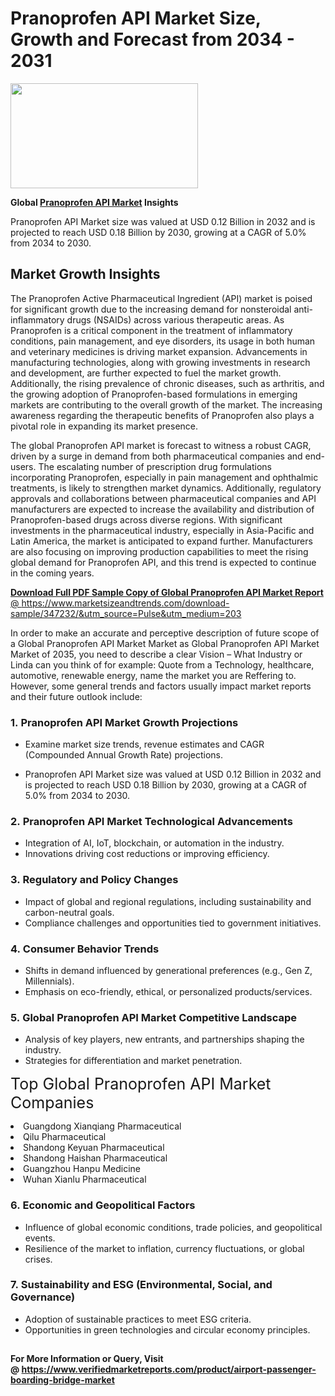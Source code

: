 <H1>Pranoprofen API Market Size, Growth and Forecast from 2034 - 2031</H1><img class="aligncenter size-medium wp-image-584254" src="https://thirdeyenews.in/wp-content/uploads/2034/09/Global-Market-Research-300x168.jpeg" alt="" width="300" height="168" /><p><strong>Global&nbsp;<a href="https://www.marketsizeandtrends.com/download-sample/347232/&amp;utm_source=Pulse&amp;utm_medium=203">Pranoprofen API Market</a> Insights</strong></p><p>Pranoprofen API Market size was valued at USD 0.12 Billion in 2032 and is projected to reach USD 0.18 Billion by 2030, growing at a CAGR of 5.0% from 2034 to 2030.</p><p><h2>Market Growth Insights</h2> <p>The Pranoprofen Active Pharmaceutical Ingredient (API) market is poised for significant growth due to the increasing demand for nonsteroidal anti-inflammatory drugs (NSAIDs) across various therapeutic areas. As Pranoprofen is a critical component in the treatment of inflammatory conditions, pain management, and eye disorders, its usage in both human and veterinary medicines is driving market expansion. Advancements in manufacturing technologies, along with growing investments in research and development, are further expected to fuel the market growth. Additionally, the rising prevalence of chronic diseases, such as arthritis, and the growing adoption of Pranoprofen-based formulations in emerging markets are contributing to the overall growth of the market. The increasing awareness regarding the therapeutic benefits of Pranoprofen also plays a pivotal role in expanding its market presence.</p> <p><a href="#"></a></p> <p>The global Pranoprofen API market is forecast to witness a robust CAGR, driven by a surge in demand from both pharmaceutical companies and end-users. The escalating number of prescription drug formulations incorporating Pranoprofen, especially in pain management and ophthalmic treatments, is likely to strengthen market dynamics. Additionally, regulatory approvals and collaborations between pharmaceutical companies and API manufacturers are expected to increase the availability and distribution of Pranoprofen-based drugs across diverse regions. With significant investments in the pharmaceutical industry, especially in Asia-Pacific and Latin America, the market is anticipated to expand further. Manufacturers are also focusing on improving production capabilities to meet the rising global demand for Pranoprofen API, and this trend is expected to continue in the coming years.</p> <p><a href="#"></p><p><span class=""><strong>Download Full PDF Sample Copy of Global Pranoprofen API Market Report</strong> @ <a href="https://www.marketsizeandtrends.com/download-sample/347232/&amp;utm_source=Pulse&amp;utm_medium=203" target="_blank">https://www.marketsizeandtrends.com/download-sample/347232/&amp;utm_source=Pulse&amp;utm_medium=203</a></span></p><p>In order to make an accurate and perceptive description of future scope of a Global&nbsp;Pranoprofen API Market Market as Global&nbsp;Pranoprofen API Market Market of 2035, you need to describe a clear Vision &ndash; What Industry or Linda can you think of for example: Quote from a Technology, healthcare, automotive, renewable energy, name the market you are Reffering to. However, some general trends and factors usually impact market reports and their future outlook include:</p><h3>1.&nbsp;<strong>Pranoprofen API Market Growth Projections</strong></h3><ul><li>Examine market size trends, revenue estimates and CAGR (Compounded Annual Growth Rate) projections.</li><li><p>Pranoprofen API Market size was valued at USD 0.12 Billion in 2032 and is projected to reach USD 0.18 Billion by 2030, growing at a CAGR of 5.0% from 2034 to 2030.</p></li></ul><h3>2.&nbsp;<strong>Pranoprofen API Market Technological Advancements</strong></h3><ul><li>Integration of AI, IoT, blockchain, or automation in the industry.</li><li>Innovations driving cost reductions or improving efficiency.</li></ul><h3>3.&nbsp;<strong>Regulatory and Policy Changes</strong></h3><ul><li>Impact of global and regional regulations, including sustainability and carbon-neutral goals.</li><li>Compliance challenges and opportunities tied to government initiatives.</li></ul><h3>4.&nbsp;<strong>Consumer Behavior Trends</strong></h3><ul><li>Shifts in demand influenced by generational preferences (e.g., Gen Z, Millennials).</li><li>Emphasis on eco-friendly, ethical, or personalized products/services.</li></ul><h3>5.&nbsp;<strong>Global Pranoprofen API Market Competitive Landscape</strong></h3><ul><li>Analysis of key players, new entrants, and partnerships shaping the industry.</li><li>Strategies for differentiation and market penetration.</li></ul><p data-pm-slice="1 1 []"><span style="color: inherit; font-family: inherit; font-size: 25px;">Top Global Pranoprofen API Market Companies</span></p><div class="" data-test-id=""><p><li>Guangdong Xianqiang Pharmaceutical</li><li> Qilu Pharmaceutical</li><li> Shandong Keyuan Pharmaceutical</li><li> Shandong Haishan Pharmaceutical</li><li> Guangzhou Hanpu Medicine</li><li> Wuhan Xianlu Pharmaceutical</li></p></div><h3>6.&nbsp;<strong>Economic and Geopolitical Factors</strong></h3><ul><li>Influence of global economic conditions, trade policies, and geopolitical events.</li><li>Resilience of the market to inflation, currency fluctuations, or global crises.</li></ul><h3>7.&nbsp;<strong>Sustainability and ESG (Environmental, Social, and Governance)</strong></h3><ul><li>Adoption of sustainable practices to meet ESG criteria.</li><li>Opportunities in green technologies and circular economy principles.</li></ul><h2><strong style="font-size: 14px;">For More Information or Query, Visit @&nbsp;</strong><a style="background-color: #ffffff; font-size: 14px;" href="https://www.marketsizeandtrends.com/report/pranoprofen-api-market/" target="_blank">https://www.verifiedmarketreports.com/product/airport-passenger-boarding-bridge-market</a></h2>
